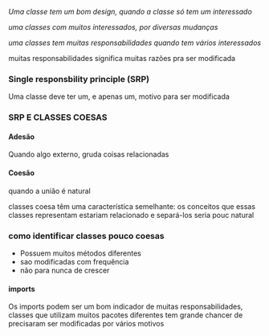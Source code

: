 
*Uma classe tem um bom design, quando a classe só tem um  interessado*

*uma classes com muitos interessados, por diversas mudanças*

*uma classes tem muitas responsabilidades quando tem vários interessados*

muitas responsabilidades significa muitas razões pra ser modificada

### Single responsbility principle (SRP)
Uma classe deve ter um, e apenas um, motivo para ser modificada

### SRP E CLASSES COESAS

#### Adesão 
Quando algo externo, gruda coisas relacionadas

#### Coesão
quando a união é natural

classes coesa têm uma característica semelhante: os conceitos que essas classes representam estariam relacionado e separá-los  seria pouc natural

### como identificar classes pouco coesas
- Possuem muitos métodos diferentes
- sao modificadas com frequência
- não para nunca de crescer

#### imports
Os imports podem ser um bom indicador de muitas responsabilidades, classes que utilizam muitos pacotes diferentes tem grande chancer de precisaram ser modificadas por vários motivos

